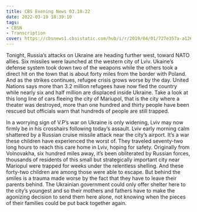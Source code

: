 ```yaml
---
title: CBS Evening News 03.18.22
date: 2022-03-19 18:39:10
tags:
- CBSN
- Transcription
cover: https://cbsnews1.cbsistatic.com/hub/i/r/2019/04/01/727e357a-a126-4138-a2c5-4d3222669d57/thumbnail/640x360/3ff2761028dc5c65cc4f07acd54bcd5c/cbsn2-logo-1920x1080.jpg
---
```

Tonight, Russia’s attacks on Ukraine are heading further west, toward NATO allies. Six missiles were launched at the western city of Lviv. Ukaine’s defense system took down two of the weapons while the others took a direct hit on the town that is about forty miles from the border with Poland. And as the strikes continues, refugee crisis grows worse by the day. United Nations says more than 3.2 million refugees have now fled the country while nearly six and half million are displaced inside Ukraine. Take a look at this long line of cars fleeing the city of Mariupol, that is the city where a theater was destroyed, more than one hundred and thirty people have been rescued but officials warn that hundreds of people are still trapped. 

In a worrying sign of V.P’s war on Ukraine is only widening, Lviv may now firmly be in his crosshairs following today’s assault. Lviv early morning calm shattered by a Russian cruise missile attack near the city’s airport. It’s a war these children have experienced the worst of. They traveled seventy-two long hours to reach this care home in Lviv, hoping for safety. Originally from Volnovakha, six hundred miles away, it’s been obliterated by Russian forces, thousands of residents of this small but strategically important city near Mariopul were trapped for weeks under the relentless shelling. And these forty-two children are among those were able to escape. But behind the smiles is a trauma made worse by the fact that they have to leave their parents behind. The Ukrainian government could only offer shelter here to the city’s youngest and so their mothers and fathers have to make the agonizing decision to send them here alone, not knowing when the pieces of their families could be put back together again. 
